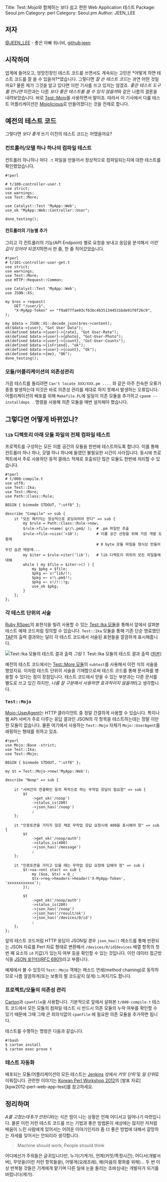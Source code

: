 Title:    Test::Mojo와 함께하는 보다 쉽고 편한 Web Application 테스트
Package:  Seoul.pm
Category: perl
Category: Seoul.pm
Author:   JEEN_LEE


저자
-----

[@JEEN_LEE][twitter-jeen_lee] - 좋은 아빠 워너비, [github:jeen][github-jeen]


시작하며
---------

업계에 들어오고, 엉망진창인 테스트 코드를 쓰면서도 계속되는 고민은
*어떻게 하면 테스트 코드를 잘 쓸 수 있을까?*였습니다.
그렇다면 *잘 쓴 테스트 코드*는 과연 어떤 것일까요?
물론 제가 그것을 알고 있다면 이런 기사를 쓰고 있지는 않겠죠.
*좋은 테스트 도구를 만나면* 이전과는 다른 *보다 좋은 테스트를 쓸 수 있지 않을까*와 같은 나름의 결론을 내려보았습니다.
바로 [Test::Mojo][cpan-test-mojo]를 사용하면서 말이죠.
따라서 이 기사에서 다룰 테스트 어플리케이션은
[Mojolicious][home-mojolicious]로 만들어졌다는 것을 전제로 합니다.


예전의 테스트 코드
-------------------

그렇다면 *보다 좋게* 쓰기 이전의 테스트 코드는 어땠을까요?


### 컨트롤러/모델 하나 하나의 컴파일 테스트

컨트롤러 하나하나 마다 `.t` 파일을 만들어서 정상적으로 컴파일되는지에 대한 테스트를 확인했었습니다.

    #!perl

    # t/100-controller-user.t
    use strict;
    use warnings;
    use Test::More;

    use Catalyst::Test 'MyApp::Web';
    use_ok "MyApp::Web::Controller::User";

    done_testing();


#### 컨트롤러의 기능별 추가

그리고 각 컨트롤러의 기능(API Endpoint) 별로 요청을 보내고 응답을
분석해서 *이런 값이 있어야 되겠지*하면서 한 줄, 한 줄 적어갔었습니다.

    #!perl
    # t/101-controller-user-get.t
    use strict;
    use warnings;
    use Test::More;
    use HTTP::Request::Common;

    use Catalyst::Test 'MyApp::Web';
    use JSON::XS;

    my $res = request(
        GET "/user/1",
        "X-MyApp-Token" => "f9a077fae03cf63bc4b351344531bde91f0f26c9",
    );

    my $data = JSON::XS::decode_json($res->content);
    ok($data->{user}, "Got User Data");
    ok(defined $data->{user}->{rate}, "Got User-Rate");
    ok(defined $data->{user}->{photo}, "Got-User-Photo");
    ok(defined $data->{user}->{count}, "Got-User-Counts");
    ok(defined $data->{isFriend}, "ok");
    ok(defined $data->{user}->{count}, "Ok");
    ok(defined $data->{me}, "OK");
    done_testing();


### 모듈/어플리케이션의 의존성관리

가끔 테스트를 돌리려면 `Can't locate XXX/XXX.pm ....` 와 같은 아주 친숙한 오류가
종종 발생하는데 이것은 바로 의존성 관리를 제대로 하지 못해서 발생하는 오류입니다.
어플리케이션의 배포를 위해 `Makefile.PL`에 일일이 의존 모듈을 추가하고
`cpanm --installdeps .` 명령을 사용해 의존 모듈을 매번 설치해야 했습니다.


그렇다면 어떻게 바뀌었나?
--------------------------

### `lib` 디렉토리 아래 모듈 파일의 전체 컴파일 테스트

프로젝트를 구성하는 모든 이름 공간의 모듈을 한번에 테스트하도록 합니다.
이를 통해 컨트롤러 하나 하나, 모델 하나 하나에 들였던 불필요한 시간이 사라집니다.
동시에 프로젝트에서 주로 사용하던 동적 클래스 적재로 호출되던 많은 모듈도 한번에 처리할 수 있습니다.

    #!perl
    # t/000-compile.t
    use utf8;
    use Test::Ika;
    use Test::More;
    use Path::Class::Rule;

    BEGIN { binmode STDOUT, ":utf8" };

    describe "Compile" => sub {
        it "모든 패키지는 정상적으로 로딩되어야 한다" => sub {
            my $rule = Path::Class::Rule->new;
            $rule->file->name( qr/\.pm$/ );  # .pm 파일만 추출
            $rule->file->size('>10');        # 이름 공간 선정을 위해 가끔 개발 도중에
                                             # 0 byte 모듈 파일을 형식상 만들어두던 습관 때문에...
            my $iter = $rule->iter('lib');   # lib 디렉토리 하위의 모든 파일들에 대해
            while ( my $file = $iter->() ) {
                my $pkg = $file;
                $pkg =~ s!^lib/!!;
                $pkg =~ s!\.pm$!!;
                $pkg =~ s!/!::!g;
                use_ok $pkg;
            }
        };
    };


### 각 테스트 단위의 서술

[Ruby RSpec][home-rspec]의 표현식을 빌려 사용할 수 있는 [Test::Ika 모듈][cpan-test-ika]을
통해서 앞에서 살펴본 테스트 예제 코드처럼 정의할 수 있습니다. 
`Test::Ika` 모듈을 통해 기존 단순 명료했던 [TAP][wiki-tap]의 출력 결과와는 달리
각 테스트 코드에서 서술된 표현들을 깔끔하게 표시해줍니다.

![Test::Ika 모듈의 테스트 결과 출력][img-1-resize]
*그림 1.* Test::Ika 모듈의 테스트 결과 출력 ([원본][img-1])

예전의 테스트 코드에서는 [Test::More 모듈][cpan-test-more]의 `subtest`를 사용해서 이런 식의 서술을 했었지요.
이처럼 테스트 단위의 서술을 기재함으로써 테스트 코드를 통해 문서화를 병용할 수 있다는 점이 장점입니다.
테스트 코드에서 얻을 수 있는 부분과는 다른 문서를 별도로 쓰고 있긴 하지만,
*나름 잘 구분해서 사용하면 효과적이지 않을까*라고 생각합니다.


### `Test::Mojo`

[Mojo::UserAgent][cpan-mojo-useragent]는 HTTP 클라이언트 중 정말 간결하게 사용할 수 있습니다.
특히나 웹 API 서버가 주로 다루는 응답 결과인 JSON의 각 항목을 테스트하는데는 정말 이만한 모듈이 없습니다.
물론 여기에서 사용하는 `Test::Mojo` 자체가 `Mojo::UserAgent`를 래핑하는 형태를 취하고 있죠.

    #!perl
    use Mojo::Base -strict;
    use Test::Ika;
    use Test::Mojo;

    BEGIN { binmode STDOUT, ":utf8" };

    my $t = Test::Mojo->new('MyApp::Web');

    describe "Noop" => sub {

        it "서버간의 연결확인 등의 목적으로 하는 무작업 응답이 필요함" => sub {
            $t
                ->get_ok('/noop')
                ->status_is(200)
                ->json_has('/noop')
                ;
        };

        it "인증토큰을 가지지 않은 채로 무작업 응답 요청시에 400을 표시해야 함" => sub {
            $t
                ->get_ok('/noop/auth')
                ->status_is(400)
                ->json_has('/message')
                ;
        };

        it "인증토큰을 가지고 있을 때는 무작업 응답 요청에 답해야 함" => sub {
            $t->ua->on( start => sub {
                my ($ua, $tx) = @_;
                $tx->req->headers->header('X-MyApp-Token', 'xxxxxxxxxxxx');
            });

            $t
                ->get_ok('/noop/auth')
                ->status_is(200)
                ->json_has('/noop')
                ->json_has('/result/ok')
                ->json_has('/devices/0/id')
                ;
        };
    };

앞의 테스트 코드처럼 HTTP 응답이 JSON일 경우 `json_has()` 메소드를 통해 반환되는 JSON 자료를
Perl 자료 형태로 변환해서 `/devices/0/id`(`devices` 배열 항목의 첫번 째 요소의 `id` 키값)가
있는지 여부 등을 확인할 수 있는 것입니다.
이런 데이터 접근방식을 [JSON 포인터(RFC 6901)][rfc-6901]라고 부릅니다.

예제에서 볼 수 있듯이 `Test::Mojo` 객체는 메소드 연쇄(method chaining)로 동작하므로
나름 깔끔하게(또는 보통의 펄 코드같지 않게) 느껴지기도 합니다.
 

### 프로젝트/모듈의 의존성 관리

[Carton][cpan-carton]과 `cpanfile`을 사용합니다.
기본적으로 앞에서 살펴본 `t/000-compile.t` 테스트 코드에서 모든 모듈의
컴파일 테스트 시 반드시 의존 모듈의 누락 여부를 확인할 수 있기 때문에
그때 그때 큰 죄의식없이 `cpanfile` 에 필요한 의존 모듈을 추가하면 됩니다.

테스트를 수행하는 명령은 다음과 같습니다.

    #!bash
    $ carton install
    $ carton exec prove t


### 테스트 자동화

배포되는 모듈/어플리케이션의 모든 테스트는 [Jenkins][home-jenkins] 상에서 *커밋 단위* 및 *일 단위*로 이뤄집니다.
관련한 이야기는 [Korean Perl Workshop 2012][home-kpw2012]의 [발표 자료][kpw2012-perl-web-app-test]를 참고하세요.


정리하며
---------

*A를 고쳤는데 B가 안된다*라는 식은 땀이 나는 상황은 언제 어디서고 일어나기 마련입니다.
물론 이런 저런 테스트 코드를 쓰는 기법과 좋은 방법론이 세상에는 많지만
저처럼 배움이 느린 사람에게 있어서는 어려운 이야기인지라
좀 더 좋은 방법에 대해서 갈망하는 자세를 잊어서는 안되리라 생각합니다.

> Machine should work, People should think

어디에선가 주워들은 글귀입니다만,
누가(기계가), 언제(커밋/특정시간), 어디서(개발서버), 무엇을(이런 저런 항목들을), 어떻게(요래조래), 왜(마음의 평화를 위해)...
두 번 이상 반복될 것들은 기계에게 맡기며 다른 일에 눈을 돌리는 조바심내는 개발자가 되기를 바랍니다(제가).


[img-1]:          2013-12-16-1.png
[img-1-resize]:   2013-12-16-1_r.png


[cpan-carton]:              https://metacpan.org/module/Carton
[cpan-mojo-useragent]:      https://metacpan.org/pod/Mojo::UserAgent
[cpan-test-ika]:            https://metacpan.org/module/Test::Ika
[cpan-test-mojo]:           https://metacpan.org/module/Test::Mojo
[cpan-test-more]:           https://metacpan.org/module/Test::More
[github-jeen]:              https://github.com/jeen
[home-jenkins]:             http://jenkins-ci.org/
[home-kpw2012]:             http://event.perl.kr/kpw2012/
[home-mojolicious]:         http://mojolicio.us/
[home-rspec]:               http://rspec.info/
[rfc-6901]:                 http://tools.ietf.org/html/rfc6901
[twitter-jeen_lee]:         http://twitter.com/#!/JEEN_LEE
[wiki-tap]:                 http://en.wikipedia.org/wiki/Test_Anything_Protocol
